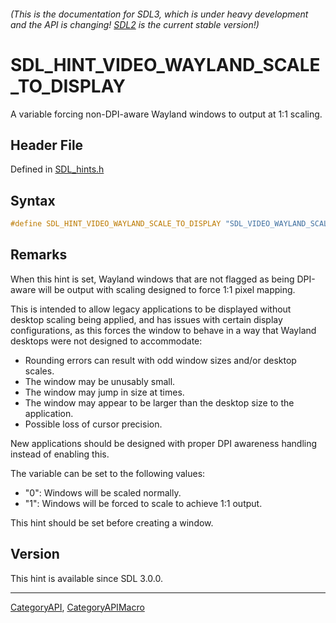 ###### (This is the documentation for SDL3, which is under heavy development and the API is changing! [SDL2](https://wiki.libsdl.org/SDL2/) is the current stable version!)
# SDL_HINT_VIDEO_WAYLAND_SCALE_TO_DISPLAY

A variable forcing non-DPI-aware Wayland windows to output at 1:1 scaling.

## Header File

Defined in [SDL_hints.h](https://github.com/libsdl-org/SDL/blob/main/include/SDL3/SDL_hints.h)

## Syntax

```c
#define SDL_HINT_VIDEO_WAYLAND_SCALE_TO_DISPLAY "SDL_VIDEO_WAYLAND_SCALE_TO_DISPLAY"
```

## Remarks

When this hint is set, Wayland windows that are not flagged as being
DPI-aware will be output with scaling designed to force 1:1 pixel mapping.

This is intended to allow legacy applications to be displayed without
desktop scaling being applied, and has issues with certain display
configurations, as this forces the window to behave in a way that Wayland
desktops were not designed to accommodate:

- Rounding errors can result with odd window sizes and/or desktop scales.
- The window may be unusably small.
- The window may jump in size at times.
- The window may appear to be larger than the desktop size to the
  application.
- Possible loss of cursor precision.

New applications should be designed with proper DPI awareness handling
instead of enabling this.

The variable can be set to the following values:

- "0": Windows will be scaled normally.
- "1": Windows will be forced to scale to achieve 1:1 output.

This hint should be set before creating a window.

## Version

This hint is available since SDL 3.0.0.

----
[CategoryAPI](CategoryAPI), [CategoryAPIMacro](CategoryAPIMacro)

